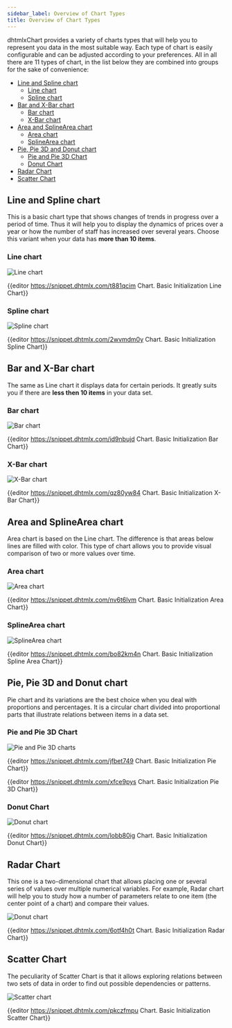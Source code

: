 ```yaml
---
sidebar_label: Overview of Chart Types 
title: Overview of Chart Types 
---          
```


dhtmlxChart provides a variety of charts types that will help you to represent you data in the most suitable way. Each type of chart is easily configurable and can be adjusted according to your preferences.
All in all there are 11 types of chart, in the list below they are combined into groups for the sake of convenience:

- [Line and Spline chart](#line-and-spline-chart)
  - [Line chart](#line-chart)
  - [Spline chart](#spline-chart)
- [Bar and X-Bar chart](#bar-and-x-bar-chart)
  - [Bar chart](#bar-chart)
  - [X-Bar chart](#x-bar-chart)
- [Area and SplineArea chart](#area-and-splinearea-chart)
  - [Area chart](#area-chart)
  - [SplineArea chart](#splinearea-chart)
- [Pie, Pie 3D and Donut chart](#pie-pie-3d-and-donut-chart)
  - [Pie and Pie 3D Chart](#pie-and-pie-3d-chart)
  - [Donut Chart](#donut-chart)
- [Radar Chart](#radar-chart)
- [Scatter Chart](#scatter-chart)

## Line and Spline chart

This is a basic chart type that shows changes of trends in progress over a period of time. Thus it will help you to display the dynamics of prices over a year or
how the number of staff has increased over several years. Choose this variant when your data has **more than 10 items**. 

### Line chart

![Line chart](../assets/chart/line_overview.png)



{{editor    https://snippet.dhtmlx.com/t881qcim	Chart. Basic Initialization Line Chart}}

### Spline chart

![Spline chart](../assets/chart/spline_overview.png)


{{editor    https://snippet.dhtmlx.com/2wvmdm0y	Chart. Basic Initialization Spline Chart}}

## Bar and X-Bar chart

The same as Line chart it displays data for certain periods. It greatly suits you if there are **less then 10 items** in your data set.

### Bar chart

![Bar chart](../assets/chart/bar_overview.png)

{{editor    https://snippet.dhtmlx.com/id9nbujd	Chart. Basic Initialization Bar Chart}}

### X-Bar chart

![X-Bar chart](../assets/chart/xbar_overview.png)

{{editor    https://snippet.dhtmlx.com/qz80yw84	Chart. Basic Initialization X-Bar Chart}}

## Area and SplineArea chart

Area chart is based on the Line chart. The difference is that areas below lines are filled with color. This type of chart allows you to provide visual comparison of two or more values over time.

### Area chart

![Area chart](../assets/chart/area_overview.png)

{{editor    https://snippet.dhtmlx.com/nv6t6lvm	Chart. Basic Initialization Area Chart}}

### SplineArea chart

![SplineArea chart](../assets/chart/splinearea_overview.png)

{{editor    https://snippet.dhtmlx.com/bo82km4n	Chart. Basic Initialization Spline Area Chart}}

## Pie, Pie 3D and Donut chart

Pie chart and its variations are the best choice when you deal with proportions and percentages. It is a circular chart divided into proportional parts that illustrate relations between items in a data set.

### Pie and Pie 3D Chart

![Pie and Pie 3D charts](../assets/chart/pie_overview.png)

{{editor    https://snippet.dhtmlx.com/jfbet749	Chart. Basic Initialization Pie Chart}}

{{editor    https://snippet.dhtmlx.com/xfce9pys	Chart. Basic Initialization Pie 3D Chart}}

### Donut Chart

![Donut chart](../assets/chart/donut_overview.png)

{{editor    https://snippet.dhtmlx.com/lobb80ig	Chart. Basic Initialization Donut Chart}}

## Radar Chart

This one is a two-dimensional chart that allows placing one or several series of values over multiple numerical variables. For example, Radar chart will help you to study how a number of parameters 
relate to one item (the center point of a chart) and compare their values.

![Donut chart](../assets/chart/radar_overview.png)

{{editor    https://snippet.dhtmlx.com/6otf4h0t	Chart. Basic Initialization Radar Chart}}

## Scatter Chart

The peculiarity of Scatter Chart is that it allows exploring relations between two sets of data in order to find out possible dependencies or patterns.

![Scatter chart](../assets/chart/scatter_overview.png)


{{editor    https://snippet.dhtmlx.com/pkczfmpu	Chart. Basic Initialization Scatter Chart}}
